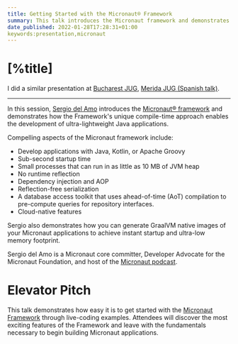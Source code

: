 ```yaml
---
title: Getting Started with the Micronaut® Framework
summary: This talk introduces the Micronaut framework and demonstrates how the Framework's unique compile-time approach enables the development of ultra-lightweight Java applications. 
date_published: 2022-01-28T17:28:31+01:00
keywords:presentation,micronaut
---
```


# [%title]

I did a similar presentation at [Bucharest JUG](https://sergiodelamo.com/blog/micronaut-webinar-bucharest-2021-09-16.html), [Merida JUG (Spanish talk)](https://sergiodelamo.com/blog/jugmerida-intro-to-micronaut.html).

---
 
In this session, [Sergio del Amo](https://sergiodelamo.com) introduces the [Micronaut® framework](https://micronaut.io) and demonstrates how the Framework's unique compile-time approach enables the development of ultra-lightweight Java applications.

Compelling aspects of the Micronaut framework include:

- Develop applications with Java, Kotlin, or Apache Groovy
- Sub-second startup time
- Small processes that can run in as little as 10 MB of JVM heap
- No runtime reflection
- Dependency injection and AOP
- Reflection-free serialization 
- A database access toolkit that uses ahead-of-time (AoT) compilation to pre-compute queries for repository interfaces.
- Cloud-native features

Sergio also demonstrates how you can generate GraalVM native images of your Micronaut applications to achieve instant startup and ultra-low memory footprint.

Sergio del Amo is a Micronaut core committer,  Developer Advocate for the Micronaut Foundation, and host of the [Micronaut podcast](https://micronautpodcast.com).

# Elevator Pitch

This talk demonstrates how easy it is to get started with the [Micronaut Framework](https://micronaut.io) through live-coding examples. Attendees will discover the most exciting features of the Framework and leave with the fundamentals necessary to begin building Micronaut applications.